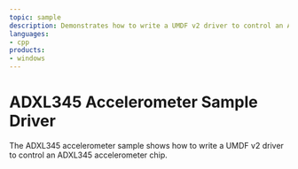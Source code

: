 ```yaml
---
topic: sample
description: Demonstrates how to write a UMDF v2 driver to control an ADXL345 accelerometer chip.
languages:
- cpp
products:
- windows
---
```


<!---
    name: ADXL345 Accelerometer Sample Driver
    platform: UMDF2
    language: cpp
    category: Sensors
    description: Demonstrates how to write a UMDF v2 driver to control an ADXL345 accelerometer chip.
    samplefwlink: http://go.microsoft.com/fwlink/p/?LinkId=617957
--->

# ADXL345 Accelerometer Sample Driver

The ADXL345 accelerometer sample shows how to write a UMDF v2 driver to control an ADXL345 accelerometer chip.
